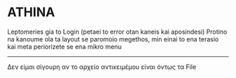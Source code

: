 # ATHINA
Leptomeries gia to  Login (petaei to error otan kaneis kai aposindesi) 
Protino na kanoume ola ta layout se paromoio megethos, min einai to ena terasio kai meta periorizete se ena mikro menu



----
Δεν είμαι σίγουρη αν το αρχείο αντικειμέμου είναι όντως τα File 
